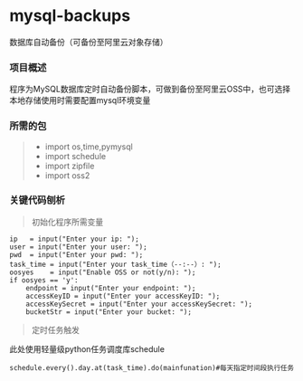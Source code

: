 # mysql-backups
数据库自动备份（可备份至阿里云对象存储）
### 项目概述

程序为MySQL数据库定时自动备份脚本，可做到备份至阿里云OSS中，也可选择本地存储使用时需要配置mysql环境变量

### 所需的包

> * import os,time,pymysql
> * import schedule
> * import zipfile
> * import oss2

### 关键代码刨析

> 初始化程序所需变量

    ip   = input("Enter your ip: ");
    user = input("Enter your user: ");
    pwd  = input("Enter your pwd: ");
    task_time = input("Enter your task_time（--:--）: ");
    oosyes    = input("Enable OSS or not(y/n): ");
    if oosyes == 'y':
        endpoint = input("Enter your endpoint: ");
        accessKeyID = input("Enter your accessKeyID: ");
        accessKeySecret = input("Enter your accessKeySecret: ");
        bucketStr = input("Enter your bucket: ");

> 定时任务触发

此处使用轻量级python任务调度库schedule

    schedule.every().day.at(task_time).do(mainfunation)#每天指定时间段执行任务

    
